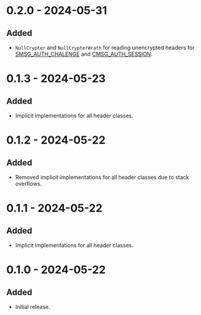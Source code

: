 # 0.2.0 - 2024-05-31

## Added

* `NullCrypter` and `NullCrypterWrath` for reading unencrypted headers for [SMSG_AUTH_CHALENGE](https://gtker.com/wow_messages/docs/smsg_auth_challenge.html) and [CMSG_AUTH_SESSION](https://gtker.com/wow_messages/docs/cmsg_auth_session.html).

# 0.1.3 - 2024-05-23

## Added

* Implicit implementations for all header classes.

# 0.1.2 - 2024-05-22

## Added

* Removed implicit implementations for all header classes due to stack overflows.

# 0.1.1 - 2024-05-22

## Added

* Implicit implementations for all header classes.

# 0.1.0 - 2024-05-22

## Added

* Initial release.
